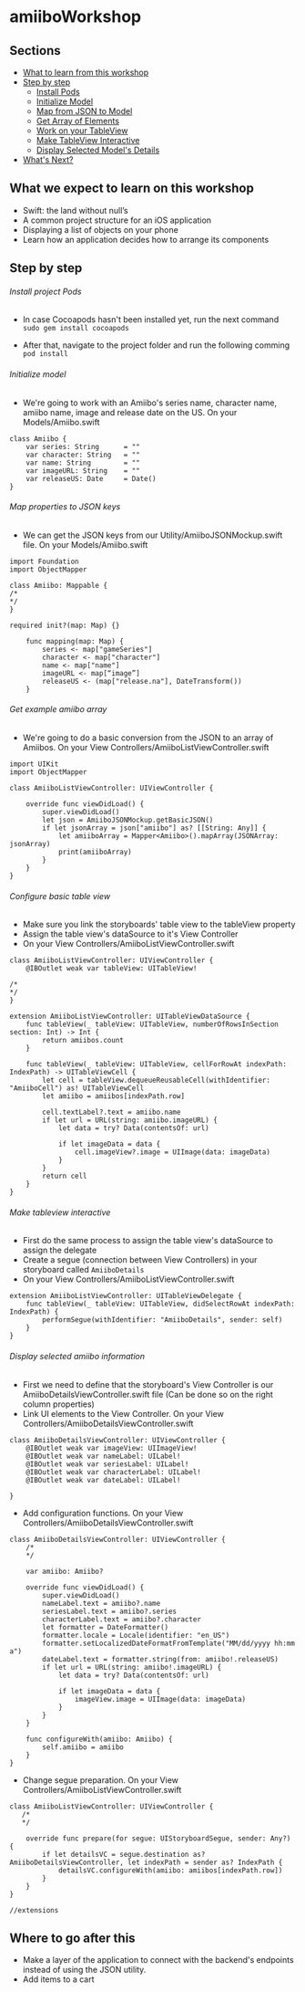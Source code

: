 # amiiboWorkshop

## Sections
- [What to learn from this workshop](https://github.com/jalejos/amiiboWorkshop#what-we-expect-to-learn-on-this-workshop)
- [Step by step](https://github.com/jalejos/amiiboWorkshop#step-by-step)
  - [Install Pods](https://github.com/jalejos/amiiboWorkshop#install-project-pods)
  - [Initialize Model](https://github.com/jalejos/amiiboWorkshop#initialize-model)
  - [Map from JSON to Model](https://github.com/jalejos/amiiboWorkshop#map-properties-to-json-keys)
  - [Get Array of Elements](https://github.com/jalejos/amiiboWorkshop#get-example-amiibo-array)
  - [Work on your TableView](https://github.com/jalejos/amiiboWorkshop#configure-basic-table-view)
  - [Make TableView Interactive](https://github.com/jalejos/amiiboWorkshop#make-tableview-interactive)
  - [Display Selected Model's Details](https://github.com/jalejos/amiiboWorkshop#display-selected-amiibo-information)
- [What's Next?](https://github.com/jalejos/amiiboWorkshop#where-to-go-after-this)

## What we expect to learn on this workshop
- Swift: the land without null’s
- A common project structure for an iOS application
- Displaying a list of objects on your phone
- Learn how an application decides how to arrange its components

## Step by step
###### Install project Pods
- In case Cocoapods hasn't been installed yet, run the next command
```sudo gem install cocoapods```

- After that, navigate to the project folder and run the following comming
```pod install```

###### Initialize model
- We're going to work with an Amiibo's series name, character name, amiibo name, image and release date on the US. On your Models/Amiibo.swift
```
class Amiibo {
    var series: String      = ""
    var character: String   = ""
    var name: String        = ""
    var imageURL: String    = ""
    var releaseUS: Date     = Date()
}
```

###### Map properties to JSON keys
- We can get the JSON keys from our Utility/AmiiboJSONMockup.swift file. On your Models/Amiibo.swift
```
import Foundation
import ObjectMapper

class Amiibo: Mappable {
/*
*/
}

required init?(map: Map) {}
    
    func mapping(map: Map) {
        series <- map["gameSeries"]
        character <- map["character"]
        name <- map["name"]
        imageURL <- map[“image”]
        releaseUS <- (map["release.na"], DateTransform())
    }
```


###### Get example amiibo array
- We're going to do a basic conversion from the JSON to an array of Amiibos. On your View Controllers/AmiiboListViewController.swift
```
import UIKit
import ObjectMapper

class AmiiboListViewController: UIViewController {
    
    override func viewDidLoad() {
        super.viewDidLoad()
        let json = AmiiboJSONMockup.getBasicJSON()
        if let jsonArray = json["amiibo"] as? [[String: Any]] {
            let amiiboArray = Mapper<Amiibo>().mapArray(JSONArray: jsonArray)
            print(amiiboArray)
        }
    }
}
```

###### Configure basic table view
- Make sure you link the storyboards' table view to the tableView property
- Assign the table view's dataSource to it's View Controller
- On your View Controllers/AmiiboListViewController.swift
```
class AmiiboListViewController: UIViewController {
    @IBOutlet weak var tableView: UITableView!
    
/*
*/
}

extension AmiiboListViewController: UITableViewDataSource {
    func tableView(_ tableView: UITableView, numberOfRowsInSection section: Int) -> Int {
        return amiibos.count
    }
    
    func tableView(_ tableView: UITableView, cellForRowAt indexPath: IndexPath) -> UITableViewCell {
        let cell = tableView.dequeueReusableCell(withIdentifier: "AmiiboCell") as! UITableViewCell
        let amiibo = amiibos[indexPath.row]
        
        cell.textLabel?.text = amiibo.name
        if let url = URL(string: amiibo.imageURL) {
            let data = try? Data(contentsOf: url)
            
            if let imageData = data {
                cell.imageView?.image = UIImage(data: imageData)
            }
        }
        return cell
    }
}
```

###### Make tableview interactive
- First do the same process to assign the table view's dataSource to assign the delegate
- Create a segue (connection between View Controllers) in your storyboard called `AmiiboDetails`
- On your View Controllers/AmiiboListViewController.swift
```
extension AmiiboListViewController: UITableViewDelegate {
    func tableView(_ tableView: UITableView, didSelectRowAt indexPath: IndexPath) {
        performSegue(withIdentifier: "AmiiboDetails", sender: self)
    }
}
```

###### Display selected amiibo information
- First we need to define that the storyboard's View Controller is our AmiiboDetailsViewController.swift file (Can be done so on the right column properties)
- Link UI elements to the View Controller. On your View Controllers/AmiiboDetailsViewController.swift
```
class AmiiboDetailsViewController: UIViewController {
    @IBOutlet weak var imageView: UIImageView!
    @IBOutlet weak var nameLabel: UILabel!
    @IBOutlet weak var seriesLabel: UILabel!
    @IBOutlet weak var characterLabel: UILabel!
    @IBOutlet weak var dateLabel: UILabel!
    
}
```

- Add configuration functions. On your View Controllers/AmiiboDetailsViewController.swift
```
class AmiiboDetailsViewController: UIViewController {
    /*
    */
    
    var amiibo: Amiibo?
    
    override func viewDidLoad() {
        super.viewDidLoad()
        nameLabel.text = amiibo?.name
        seriesLabel.text = amiibo?.series
        characterLabel.text = amiibo?.character
        let formatter = DateFormatter()
        formatter.locale = Locale(identifier: "en_US")
        formatter.setLocalizedDateFormatFromTemplate("MM/dd/yyyy hh:mm a")
        dateLabel.text = formatter.string(from: amiibo!.releaseUS)
        if let url = URL(string: amiibo!.imageURL) {
            let data = try? Data(contentsOf: url)
            
            if let imageData = data {
                imageView.image = UIImage(data: imageData)
            }
        }
    }
    
    func configureWith(amiibo: Amiibo) {
        self.amiibo = amiibo
    }
}
```

- Change segue preparation. On your View Controllers/AmiiboListViewController.swift
```
class AmiiboListViewController: UIViewController {
   /*
   */
    
    override func prepare(for segue: UIStoryboardSegue, sender: Any?) {
        if let detailsVC = segue.destination as? AmiiboDetailsViewController, let indexPath = sender as? IndexPath {
            detailsVC.configureWith(amiibo: amiibos[indexPath.row])
        }
    }
}

//extensions
```

## Where to go after this
- Make a layer of the application to connect with the backend's endpoints instead of using the JSON utility.
- Add items to a cart
